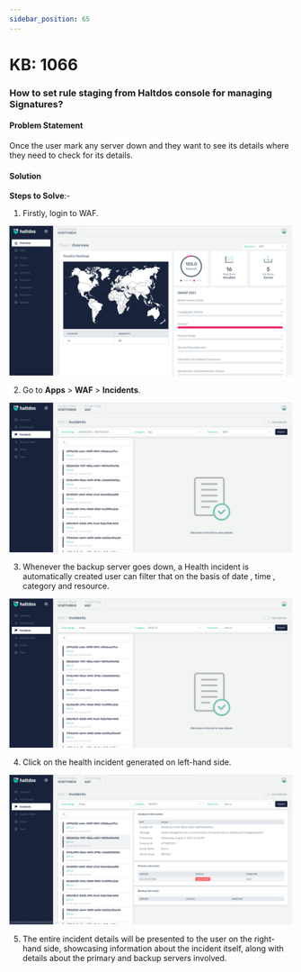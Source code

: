 ```yaml
---
sidebar_position: 65
---
```


# KB: 1066

### **How to set rule staging from Haltdos console for managing Signatures?**

#### **Problem Statement**

Once the user mark any server down and they want to see its details where they need to check for its details.

#### **Solution**

**Steps to Solve**:-

1. Firstly, login to WAF.

![kb-1066](/img/waf/v7/kb/overview_kb_1066_1.png)

2. Go to **Apps** > **WAF** > **Incidents**.

![kb-1066](/img/waf/v7/kb/incidents_kb_1066_2.png)

3. Whenever the backup server goes down, a Health incident is automatically created user can filter that on the basis of date , time , category and resource.

![kb-1066](/img/waf/v7/kb/filter_incident_kb_1066_3.png)

4. Click on the health incident generated on left-hand side.

![kb-1066](/img/waf/v7/kb/incident_detail_kb_1066_4.png)

5. The entire incident details will be presented to the user on the right-hand side, showcasing information about the incident itself, along with details about the primary and backup servers involved.